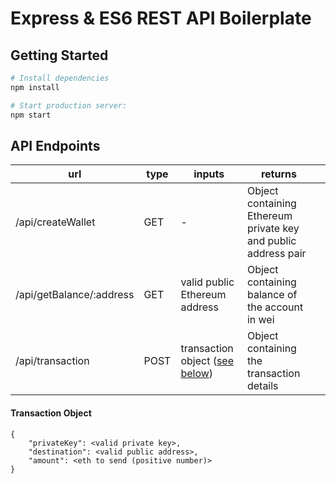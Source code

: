 Express & ES6 REST API Boilerplate
==================================


Getting Started
---------------

```sh
# Install dependencies
npm install

# Start production server:
npm start
```


## API Endpoints

| url                      | type | inputs                                                                                                                 | returns                                                         |   |
|--------------------------|------|------------------------------------------------------------------------------------------------------------------------|-----------------------------------------------------------------|---|
| /api/createWallet        | GET  | -                                                                                                                      | Object containing Ethereum private key and public address pair  |   |
| /api/getBalance/:address | GET  | valid public Ethereum address                                                                                          | Object containing balance of the account in wei                 |   |
| /api/transaction         | POST | transaction object ([see below](#transaction-object)) | Object containing the transaction details                       |   |


#### Transaction Object

```
{
	"privateKey": <valid private key>,
	"destination": <valid public address>,
	"amount": <eth to send (positive number)>
}
```